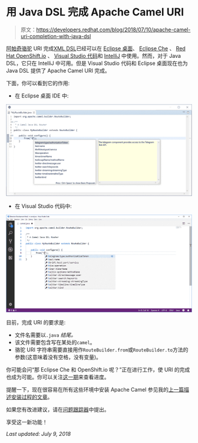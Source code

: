 # 用 Java DSL 完成 Apache Camel URI

> 原文：<https://developers.redhat.com/blog/2018/07/10/apache-camel-uri-completion-with-java-dsl>

[阿帕奇骆驼](http://camel.apache.org/) URI 完成[XML DSL](https://developers.redhat.com/blog/2018/02/15/apache-camel-uri-completion/)已经可以在 [Eclipse 桌面](https://marketplace.eclipse.org/content/apache-camel-language-server)、 [Eclipse Che](https://developers.redhat.com/blog/2018/05/21/apache-camel-uri-completion-easy-installation-for-eclipse-vs-code-and-openshift-io/) 、 [Red Hat OpenShift.io](https://developers.redhat.com/blog/2018/05/21/apache-camel-uri-completion-easy-installation-for-eclipse-vs-code-and-openshift-io/) 、 [Visual Studio 代码](https://marketplace.visualstudio.com/items?itemName=camel-tooling.vscode-apache-camel)和 [IntelliJ](https://plugins.jetbrains.com/plugin/9371-apache-camel-idea-plugin) 中使用。然而，对于 Java DSL，它只在 IntelliJ 中可用。但是 Visual Studio 代码和 Eclipse 桌面现在也为 Java DSL 提供了 Apache Camel URI 完成。

下面，你可以看到它的作用:

*   在 Eclipse 桌面 IDE 中:

![Completion of Camel URI with Java DSL in Eclipse Desktop IDE](img/aee2a31a2beac90f8c9aa31579f4cbef.png)

*   在 Visual Studio 代码中:

![Completion of Camel URI with Java DSL in VS Code](img/eb09ffed2dbb2813a57073c037c356f9.png)

目前，完成 URI 的要求是:

*   文件名需要以`.java` *结尾。*
*   该文件需要包含写在某处的`camel`。
*   骆驼 URI 字符串需要直接用作`RouteBuilder.from`或`RouteBuilder.to`方法的参数(这意味着没有空格，没有变量)。

你可能会问“那 Eclipse Che 和 OpenShift.io 呢？”正在进行工作，使 URI 的完成也成为可能。你可以关注[这一期](https://github.com/eclipse/che/issues/10262)来查看进度。

提醒一下，现在很容易在所有这些环境中安装 Apache Camel 参见我的[上一篇描述安装过程的文章](https://developers.redhat.com/blog/2018/05/21/apache-camel-uri-completion-easy-installation-for-eclipse-vs-code-and-openshift-io/)。

如果您有改进建议，请在[问题跟踪器](https://github.com/camel-tooling/camel-language-server/issues)中提出。

享受这一新功能！

*Last updated: July 9, 2018*